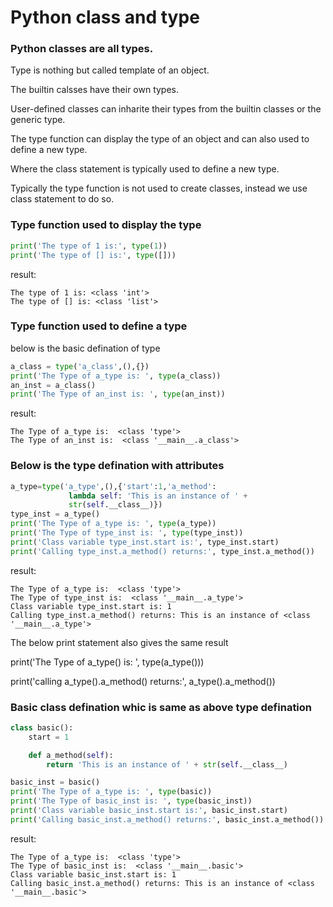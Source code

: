 # Python class and type
### Python classes are all types.

Type is nothing but called template of an object.

The builtin calsses have their own types.

User-defined classes can inharite their types
from the builtin classes or the generic type.

The type function can display the type of an object and can also used to define a new type.

Where the class statement is typically used to define a new type.

Typically the type function is not used to create classes,
instead we use class statement to do so.


### Type function used to display the type
```python
print('The type of 1 is:', type(1))
print('The type of [] is:', type([]))
```
result:
```pyton
The type of 1 is: <class 'int'>
The type of [] is: <class 'list'>
```
### Type function used to define a type
below is the basic defination of type
```python
a_class = type('a_class',(),{}) 
print('The Type of a_type is: ', type(a_class))
an_inst = a_class()
print('The Type of an_inst is: ', type(an_inst))
```
result:
```pyton
The Type of a_type is:  <class 'type'>
The Type of an_inst is:  <class '__main__.a_class'>
```

### Below is the type defination with attributes
```python
a_type=type('a_type',(),{'start':1,'a_method':
             lambda self: 'This is an instance of ' +
             str(self.__class__)})
type_inst = a_type()
print('The Type of a_type is: ', type(a_type))
print('The Type of type_inst is: ', type(type_inst))
print('Class variable type_inst.start is:', type_inst.start)
print('Calling type_inst.a_method() returns:', type_inst.a_method())
```
result:
```pyton
The Type of a_type is:  <class 'type'>
The Type of type_inst is:  <class '__main__.a_type'>
Class variable type_inst.start is: 1
Calling type_inst.a_method() returns: This is an instance of <class '__main__.a_type'>
```

The below print statement also gives the same result

print('The Type of a_type() is: ', type(a_type()))

print('calling a_type().a_method() returns:', a_type().a_method())

### Basic class defination whic is same as above type defination
```python
class basic():
    start = 1

    def a_method(self):
        return 'This is an instance of ' + str(self.__class__)

basic_inst = basic()
print('The Type of a_type is: ', type(basic))
print('The Type of basic_inst is: ', type(basic_inst))
print('Class variable basic_inst.start is:', basic_inst.start)
print('Calling basic_inst.a_method() returns:', basic_inst.a_method())
```
result:
```pyton
The Type of a_type is:  <class 'type'>
The Type of basic_inst is:  <class '__main__.basic'>
Class variable basic_inst.start is: 1
Calling basic_inst.a_method() returns: This is an instance of <class '__main__.basic'>
```


    
